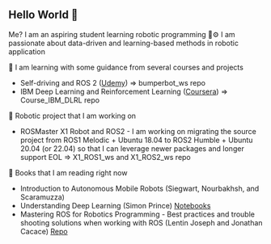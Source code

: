 ## Hello World 👋

<!--
**PhantomLucario/PhantomLucario** is a ✨ _special_ ✨ repository because its `README.md` (this file) appears on your GitHub profile.

Here are some ideas to get you started:

- 🔭 I’m currently working on ...
- 🌱 I’m currently learning ...
- 👯 I’m looking to collaborate on ...
- 🤔 I’m looking for help with ...
- 💬 Ask me about ...
- 📫 How to reach me: ...
- 😄 Pronouns: ...
- ⚡ Fun fact: ...
-->

Me? I am an aspiring student learning robotic programming 🤖⚙️ I am passionate about data-driven and learning-based methods in robotic application

🌱 I am learning with some guidance from several courses and projects
- Self-driving and ROS 2 ([Udemy](https://www.udemy.com/course/self-driving-and-ros-2-learn-by-doing-odometry-control)) => bumperbot_ws repo
- IBM Deep Learning and Reinforcement Learning ([Coursera](https://www.coursera.org/learn/deep-learning-reinforcement-learning)) => Course_IBM_DLRL repo

🦾 Robotic project that I am working on
- ROSMaster X1 Robot and ROS2 - I am working on migrating the source project from ROS1 Melodic + Ubuntu 18.04 to ROS2 Humble + Ubuntu 20.04 (or 22.04) so that I can leverage newer packages and longer support EOL
  => X1_ROS1_ws and X1_ROS2_ws repo

📖 Books that I am reading right now
- Introduction to Autonomous Mobile Robots (Siegwart, Nourbakhsh, and Scaramuzza)
- Understanding Deep Learning (Simon Prince) [Notebooks](https://udlbook.github.io/udlbook/)
- Mastering ROS for Robotics Programming - Best practices and trouble shooting solutions when working with ROS (Lentin Joseph and Jonathan Cacace) [Repo](https://github.com/PacktPublishing/Mastering-ROS-for-Robotics-Programming-Third-edition)
